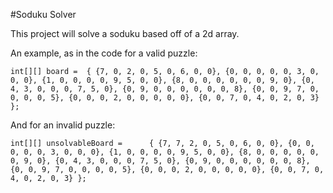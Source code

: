 #Soduku Solver

This project will solve a soduku based off of a 2d array.

An example, as in the code for a valid puzzle:

``int[][] board =  { {7, 0, 2, 0, 5, 0, 6, 0, 0},
                  {0, 0, 0, 0, 0, 3, 0, 0, 0},
                  {1, 0, 0, 0, 0, 9, 5, 0, 0},
                  {8, 0, 0, 0, 0, 0, 0, 9, 0},
                  {0, 4, 3, 0, 0, 0, 7, 5, 0},
                  {0, 9, 0, 0, 0, 0, 0, 0, 8},
                  {0, 0, 9, 7, 0, 0, 0, 0, 5},
                  {0, 0, 0, 2, 0, 0, 0, 0, 0},
                  {0, 0, 7, 0, 4, 0, 2, 0, 3} }; ``
                      

And for an invalid puzzle:

``int[][] unsolvableBoard =      { {7, 7, 2, 0, 5, 0, 6, 0, 0},
                                    {0, 0, 0, 0, 0, 3, 0, 0, 0},
                                    {1, 0, 0, 0, 0, 9, 5, 0, 0},
                                    {8, 0, 0, 0, 0, 0, 0, 9, 0},
                                    {0, 4, 3, 0, 0, 0, 7, 5, 0},
                                    {0, 9, 0, 0, 0, 0, 0, 0, 8},
                                    {0, 0, 9, 7, 0, 0, 0, 0, 5},
                                    {0, 0, 0, 2, 0, 0, 0, 0, 0},
                                    {0, 0, 7, 0, 4, 0, 2, 0, 3} }; ``
